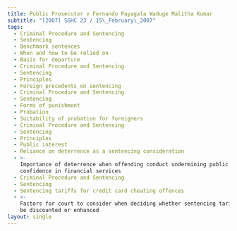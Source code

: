 ```yaml
---
title: Public Prosecutor v Fernando Payagala Waduge Malitha Kumar
subtitle: "[2007] SGHC 23 / 15\_February\_2007"
tags:
  - Criminal Procedure and Sentencing
  - Sentencing
  - Benchmark sentences
  - When and how to be relied on
  - Basis for departure
  - Criminal Procedure and Sentencing
  - Sentencing
  - Principles
  - Foreign precedents on sentencing
  - Criminal Procedure and Sentencing
  - Sentencing
  - Forms of punishment
  - Probation
  - Suitability of probation for foreigners
  - Criminal Procedure and Sentencing
  - Sentencing
  - Principles
  - Public interest
  - Reliance on deterrence as a sentencing consideration
  - >-
    Importance of deterrence when offending conduct undermining public
    confidence in financial services
  - Criminal Procedure and Sentencing
  - Sentencing
  - Sentencing tariffs for credit card cheating offences
  - >-
    Factors for court to consider when deciding whether sentencing tariff should
    be discounted or enhanced
layout: single
---
```


